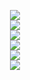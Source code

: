 <p align="center">
  <img src="c,go,html,js,ts,sass,css,md" /> <!-- langs -->
  <br>
  <img src="vim,codepen,neovim,vscode" /> <!-- editors -->
  <br>
  <img src="cloudfare,githubactions,heroku,vercel" /> <!-- services -->
  <br>
  <img src="discord,github,stackoverflow,twitter" /> <!-- platforms -->
  <br>
  <img src="electron,express,webpack" /> <!-- libs -->
  <br>
  <img src="nodejs,nginx,raspberrypi" /> <!-- misc -->
</p>

